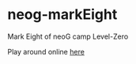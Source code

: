 # neog-markEight

Mark Eight of neoG camp Level-Zero

Play around online [here](https://r0qf5.csb.app/)
